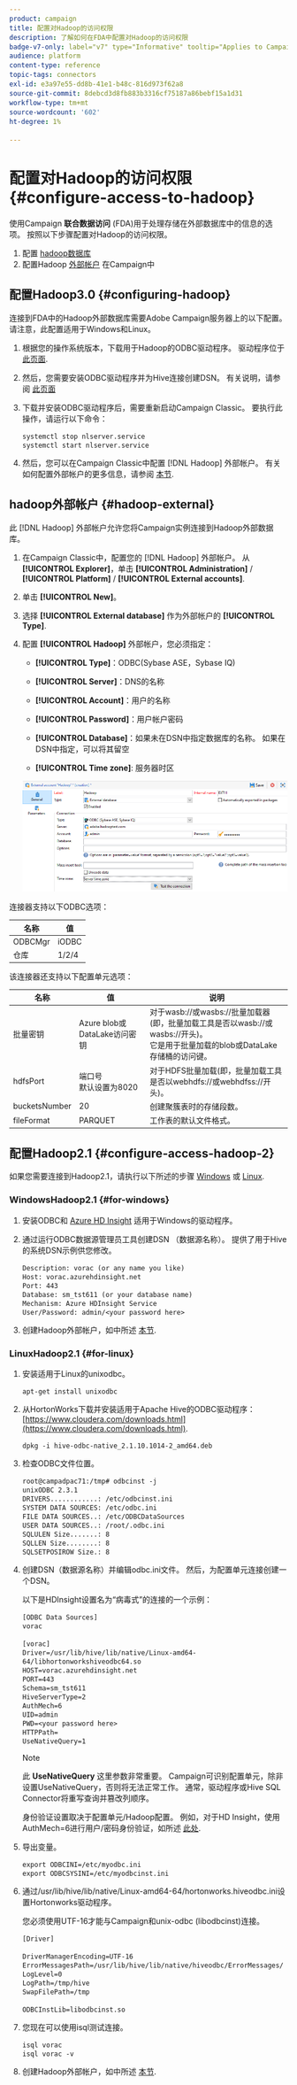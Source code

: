 ```yaml
---
product: campaign
title: 配置对Hadoop的访问权限
description: 了解如何在FDA中配置对Hadoop的访问权限
badge-v7-only: label="v7" type="Informative" tooltip="Applies to Campaign Classic v7 only"
audience: platform
content-type: reference
topic-tags: connectors
exl-id: e3a97e55-dd8b-41e1-b48c-816d973f62a8
source-git-commit: 8debcd3d8fb883b3316cf75187a86bebf15a1d31
workflow-type: tm+mt
source-wordcount: '602'
ht-degree: 1%

---
```


# 配置对Hadoop的访问权限 {#configure-access-to-hadoop}



使用Campaign **联合数据访问** (FDA)用于处理存储在外部数据库中的信息的选项。 按照以下步骤配置对Hadoop的访问权限。

1. 配置 [hadoop数据库](#configuring-hadoop)
1. 配置Hadoop [外部帐户](#hadoop-external) 在Campaign中

## 配置Hadoop3.0 {#configuring-hadoop}

连接到FDA中的Hadoop外部数据库需要Adobe Campaign服务器上的以下配置。 请注意，此配置适用于Windows和Linux。

1. 根据您的操作系统版本，下载用于Hadoop的ODBC驱动程序。 驱动程序位于 [此页面](https://www.cloudera.com/downloads.html).

1. 然后，您需要安装ODBC驱动程序并为Hive连接创建DSN。 有关说明，请参阅 [此页面](https://docs.cloudera.com/documentation/other/connectors/hive-odbc/2-6-5/Cloudera-ODBC-Driver-for-Apache-Hive-Install-Guide.pdf)

1. 下载并安装ODBC驱动程序后，需要重新启动Campaign Classic。 要执行此操作，请运行以下命令：

   ```
   systemctl stop nlserver.service
   systemctl start nlserver.service
   ```

1. 然后，您可以在Campaign Classic中配置 [!DNL Hadoop] 外部帐户。 有关如何配置外部帐户的更多信息，请参阅 [本节](#hadoop-external).

## hadoop外部帐户 {#hadoop-external}

此 [!DNL Hadoop] 外部帐户允许您将Campaign实例连接到Hadoop外部数据库。

1. 在Campaign Classic中，配置您的 [!DNL Hadoop] 外部帐户。 从 **[!UICONTROL Explorer]**，单击 **[!UICONTROL Administration]** / **[!UICONTROL Platform]** / **[!UICONTROL External accounts]**.

1. 单击 **[!UICONTROL New]**。

1. 选择 **[!UICONTROL External database]** 作为外部帐户的 **[!UICONTROL Type]**.

1. 配置 **[!UICONTROL Hadoop]** 外部帐户，您必须指定：

   * **[!UICONTROL Type]**：ODBC(Sybase ASE，Sybase IQ)

   * **[!UICONTROL Server]**：DNS的名称

   * **[!UICONTROL Account]**：用户的名称

   * **[!UICONTROL Password]**：用户帐户密码

   * **[!UICONTROL Database]**：如果未在DSN中指定数据库的名称。 如果在DSN中指定，可以将其留空

   * **[!UICONTROL Time zone]**: 服务器时区

   ![](assets/hadoop3.png)

连接器支持以下ODBC选项：

| 名称 | 值 |
|---|---|
| ODBCMgr | iODBC |
| 仓库 | 1/2/4 |

该连接器还支持以下配置单元选项：

| 名称 | 值 | 说明 |
|---|---|---|
| 批量密钥 | Azure blob或DataLake访问密钥 | 对于wasb://或wasbs://批量加载器(即，批量加载工具是否以wasb://或wasbs://开头)。 <br>它是用于批量加载的blob或DataLake存储桶的访问键。 |
| hdfsPort | 端口号 <br>默认设置为8020 | 对于HDFS批量加载(即，批量加载工具是否以webhdfs://或webhdfss://开头)。 |
| bucketsNumber | 20 | 创建聚簇表时的存储段数。 |
| fileFormat | PARQUET | 工作表的默认文件格式。 |


## 配置Hadoop2.1 {#configure-access-hadoop-2}

如果您需要连接到Hadoop2.1，请执行以下所述的步骤 [Windows](#for-windows) 或 [Linux](#for-linux).

### WindowsHadoop2.1 {#for-windows}

1. 安装ODBC和 [Azure HD Insight](https://www.microsoft.com/en-us/download/details.aspx?id=40886) 适用于Windows的驱动程序。
1. 通过运行ODBC数据源管理员工具创建DSN （数据源名称）。 提供了用于Hive的系统DSN示例供您修改。

   ```
   Description: vorac (or any name you like)
   Host: vorac.azurehdinsight.net
   Port: 443
   Database: sm_tst611 (or your database name)
   Mechanism: Azure HDInsight Service
   User/Password: admin/<your password here>
   ```

1. 创建Hadoop外部帐户，如中所述 [本节](#hadoop-external).

### LinuxHadoop2.1 {#for-linux}

1. 安装适用于Linux的unixodbc。

   ```
   apt-get install unixodbc
   ```

1. 从HortonWorks下载并安装适用于Apache Hive的ODBC驱动程序： [https://www.cloudera.com/downloads.html](https://www.cloudera.com/downloads.html).

   ```
   dpkg -i hive-odbc-native_2.1.10.1014-2_amd64.deb
   ```

1. 检查ODBC文件位置。

   ```
   root@campadpac71:/tmp# odbcinst -j
   unixODBC 2.3.1
   DRIVERS............: /etc/odbcinst.ini
   SYSTEM DATA SOURCES: /etc/odbc.ini
   FILE DATA SOURCES..: /etc/ODBCDataSources
   USER DATA SOURCES..: /root/.odbc.ini
   SQLULEN Size.......: 8
   SQLLEN Size........: 8
   SQLSETPOSIROW Size.: 8
   ```

1. 创建DSN（数据源名称）并编辑odbc.ini文件。 然后，为配置单元连接创建一个DSN。

   以下是HDInsight设置名为“病毒式”的连接的一个示例：

   ```
   [ODBC Data Sources]
   vorac 
   
   [vorac]
   Driver=/usr/lib/hive/lib/native/Linux-amd64-64/libhortonworkshiveodbc64.so
   HOST=vorac.azurehdinsight.net
   PORT=443
   Schema=sm_tst611
   HiveServerType=2
   AuthMech=6
   UID=admin
   PWD=<your password here>
   HTTPPath=
   UseNativeQuery=1
   ```

   >[!NOTE]
   >
   >此 **UseNativeQuery** 这里参数非常重要。 Campaign可识别配置单元，除非设置UseNativeQuery，否则将无法正常工作。 通常，驱动程序或Hive SQL Connector将重写查询并篡改列顺序。

   身份验证设置取决于配置单元/Hadoop配置。 例如，对于HD Insight，使用AuthMech=6进行用户/密码身份验证，如所述 [此处](https://www.simba.com/products/Spark/doc/ODBC_InstallGuide/unix/content/odbc/hi/configuring/authenticating/azuresvc.htm).

1. 导出变量。

   ```
   export ODBCINI=/etc/myodbc.ini
   export ODBCSYSINI=/etc/myodbcinst.ini
   ```

1. 通过/usr/lib/hive/lib/native/Linux-amd64-64/hortonworks.hiveodbc.ini设置Hortonworks驱动程序。

   您必须使用UTF-16才能与Campaign和unix-odbc (libodbcinst)连接。

   ```
   [Driver]
   
   DriverManagerEncoding=UTF-16
   ErrorMessagesPath=/usr/lib/hive/lib/native/hiveodbc/ErrorMessages/
   LogLevel=0
   LogPath=/tmp/hive
   SwapFilePath=/tmp
   
   ODBCInstLib=libodbcinst.so
   ```

1. 您现在可以使用isql测试连接。

   ```
   isql vorac
   isql vorac -v
   ```

1. 创建Hadoop外部帐户，如中所述 [本节](#hadoop-external).
